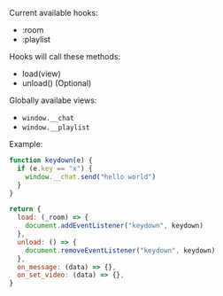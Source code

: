 Current available hooks:
- :room
- :playlist

Hooks will call these methods:
- load(view)
- unload() (Optional)

Globally availabe views:
- `window.__chat`
- `window.__playlist`

Example:

```javascript
function keydown(e) {
  if (e.key == "x") {
    window.__chat.send("hello world")
  }
}

return {
  load: (_room) => {
    document.addEventListener("keydown", keydown)
  },
  unload: () => {
    document.removeEventListener("keydown", keydown)
  },
  on_message: (data) => {},
  on_set_video: (data) => {},
}
```
